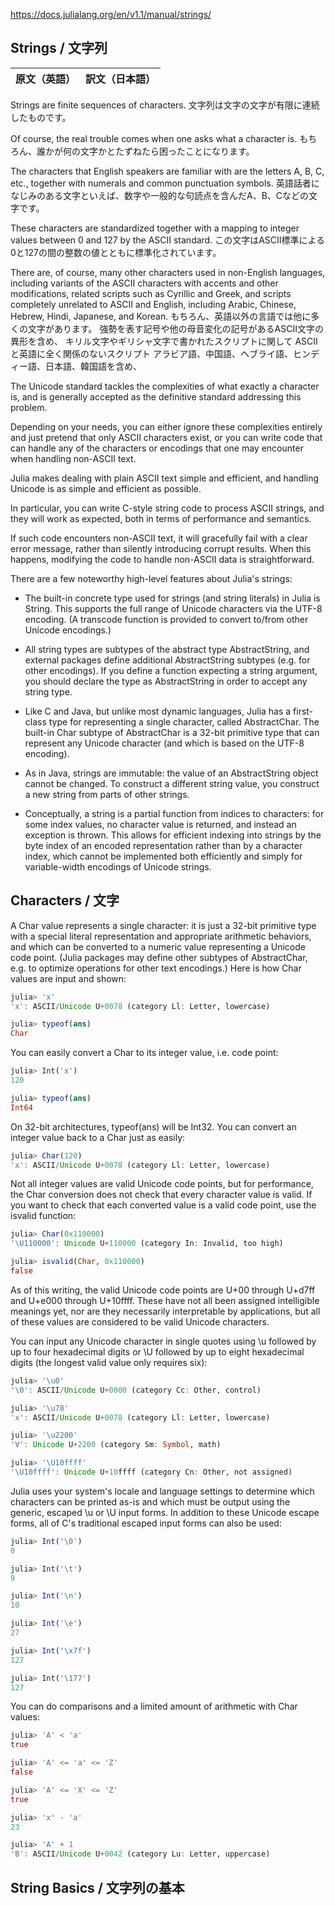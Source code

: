 https://docs.julialang.org/en/v1.1/manual/strings/

## Strings / 文字列

| 原文（英語） | 訳文（日本語） |
|---|---|
Strings are finite sequences of characters.
文字列は文字の文字が有限に連続したものです。

Of course, the real trouble comes when one asks what a character is.
もちろん、誰かが何の文字かとたずねたら困ったことになります。

The characters that English speakers are familiar with are the letters A, B, C, etc., 
together with numerals and common punctuation symbols.
英語話者になじみのある文字といえば、数字や一般的な句読点を含んだA、B、Cなどの文字です。

These characters are standardized together with a mapping to integer values between 0 and 127 by the ASCII standard.
この文字はASCII標準による0と127の間の整数の値とともに標準化されています。

There are, of course, many other characters used in non-English languages, 
including variants of the ASCII characters with accents and other modifications, 
related scripts such as Cyrillic and Greek, and scripts completely unrelated to ASCII and English, 
including Arabic, Chinese, Hebrew, Hindi, Japanese, and Korean.
もちろん、英語以外の言語では他に多くの文字があります。
強勢を表す記号や他の母音変化の記号があるASCII文字の異形を含め、
キリル文字やギリシャ文字で書かれたスクリプトに関して
ASCIIと英語に全く関係のないスクリプト
アラビア語、中国語、ヘブライ語、ヒンディー語、日本語、韓国語を含め、

The Unicode standard tackles the complexities of what exactly a character is, 
and is generally accepted as the definitive standard addressing this problem.

Depending on your needs, you can either ignore these complexities entirely 
and just pretend that only ASCII characters exist, or you can write code 
that can handle any of the characters or encodings that one may encounter 
when handling non-ASCII text.

Julia makes dealing with plain ASCII text simple and efficient, and handling Unicode is as simple and efficient as possible.

In particular, you can write C-style string code to process ASCII strings, 
and they will work as expected, both in terms of performance and semantics.

If such code encounters non-ASCII text, it will gracefully fail with a clear error message, 
rather than silently introducing corrupt results. When this happens, 
modifying the code to handle non-ASCII data is straightforward.





There are a few noteworthy high-level features about Julia's strings:

- The built-in concrete type used for strings (and string literals) in Julia is String.
This supports the full range of Unicode characters via the UTF-8 encoding.
(A transcode function is provided to convert to/from other Unicode encodings.)

- All string types are subtypes of the abstract type AbstractString, and external packages define additional AbstractString subtypes (e.g. for other encodings). If you define a function expecting a string argument, you should declare the type as AbstractString in order to accept any string type.

- Like C and Java, but unlike most dynamic languages, Julia has a first-class type for representing a single character, called AbstractChar. The built-in Char subtype of AbstractChar is a 32-bit primitive type that can represent any Unicode character (and which is based on the UTF-8 encoding).

- As in Java, strings are immutable: the value of an AbstractString object cannot be changed. To construct a different string value, you construct a new string from parts of other strings.

- Conceptually, a string is a partial function from indices to characters: for some index values, no character value is returned, and instead an exception is thrown. This allows for efficient indexing into strings by the byte index of an encoded representation rather than by a character index, which cannot be implemented both efficiently and simply for variable-width encodings of Unicode strings.

## Characters / 文字

A Char value represents a single character: it is just a 32-bit primitive type with a special literal representation and appropriate arithmetic behaviors, and which can be converted to a numeric value representing a Unicode code point. (Julia packages may define other subtypes of AbstractChar, e.g. to optimize operations for other text encodings.) Here is how Char values are input and shown:


```Julia
julia> 'x'
'x': ASCII/Unicode U+0078 (category Ll: Letter, lowercase)

julia> typeof(ans)
Char
```
You can easily convert a Char to its integer value, i.e. code point:

```Julia
julia> Int('x')
120

julia> typeof(ans)
Int64
```

On 32-bit architectures, typeof(ans) will be Int32. You can convert an integer value back to a Char just as easily:

```Julia
julia> Char(120)
'x': ASCII/Unicode U+0078 (category Ll: Letter, lowercase)
```
Not all integer values are valid Unicode code points, but for performance, the Char conversion does not check that every character value is valid. If you want to check that each converted value is a valid code point, use the isvalid function:

```Julia
julia> Char(0x110000)
'\U110000': Unicode U+110000 (category In: Invalid, too high)

julia> isvalid(Char, 0x110000)
false
```

As of this writing, the valid Unicode code points are U+00 through U+d7ff and U+e000 through U+10ffff. These have not all been assigned intelligible meanings yet, nor are they necessarily interpretable by applications, but all of these values are considered to be valid Unicode characters.

You can input any Unicode character in single quotes using \u followed by up to four hexadecimal digits or \U followed by up to eight hexadecimal digits (the longest valid value only requires six):

```Julia
julia> '\u0'
'\0': ASCII/Unicode U+0000 (category Cc: Other, control)

julia> '\u78'
'x': ASCII/Unicode U+0078 (category Ll: Letter, lowercase)

julia> '\u2200'
'∀': Unicode U+2200 (category Sm: Symbol, math)

julia> '\U10ffff'
'\U10ffff': Unicode U+10ffff (category Cn: Other, not assigned)
```
Julia uses your system's locale and language settings to determine which characters can be printed as-is and which must be output using the generic, escaped \u or \U input forms. In addition to these Unicode escape forms, all of C's traditional escaped input forms can also be used:

```Julia
julia> Int('\0')
0

julia> Int('\t')
9

julia> Int('\n')
10

julia> Int('\e')
27

julia> Int('\x7f')
127

julia> Int('\177')
127
```
You can do comparisons and a limited amount of arithmetic with Char values:

```Julia
julia> 'A' < 'a'
true

julia> 'A' <= 'a' <= 'Z'
false

julia> 'A' <= 'X' <= 'Z'
true

julia> 'x' - 'a'
23

julia> 'A' + 1
'B': ASCII/Unicode U+0042 (category Lu: Letter, uppercase)
```

## String Basics / 文字列の基本










